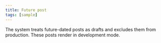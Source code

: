 ```yaml
---
title: Future post
tags: [sample]
---
```


The system treats future-dated posts as drafts and excludes them from production. These posts render in development mode.
